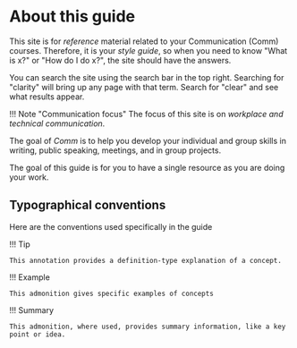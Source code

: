 # About this guide

This site is for *reference* material related to your Communication (Comm) courses. Therefore, it is your *style guide*, so when you need to know "What is x?" or "How do I do x?", the site should have the answers.

You can search the site using the search bar in the top right. Searching for "clarity" will bring up any page with that term. Search for "clear" and see what results appear.

!!! Note "Communication focus"
    The focus of this site is on *workplace and technical communication*.

The goal of *Comm* is to help you develop your individual and group skills in writing, public speaking, meetings, and in group projects.

The goal of this guide is for you to have a single resource as you are doing your work.

## Typographical conventions

Here are the conventions used specifically in the guide

!!! Tip 

    This annotation provides a definition-type explanation of a concept.

!!! Example

    This admonition gives specific examples of concepts

!!! Summary

    This admonition, where used, provides summary information, like a key point or idea.
